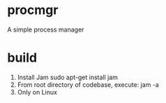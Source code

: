# procmgr
A simple process manager

# build
1. Install Jam
    sudo apt-get install jam
2. From root directory of codebase, execute:
    jam -a
3. Only on Linux
